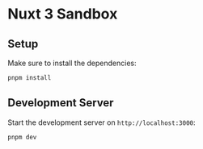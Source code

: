 # Nuxt 3 Sandbox

## Setup

Make sure to install the dependencies:

```bash
pnpm install
```

## Development Server

Start the development server on `http://localhost:3000`:

```bash
pnpm dev
```
